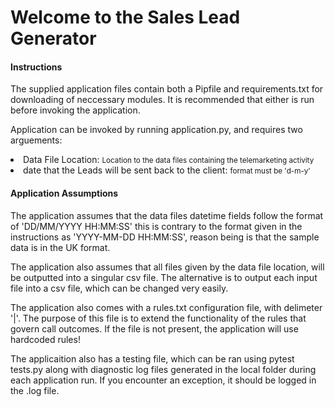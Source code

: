 <h1> Welcome to the Sales Lead Generator </h1>
<h4> Instructions </h4>
<p> The supplied application files contain both a Pipfile and requirements.txt for downloading of neccessary modules. It is recommended that either is run before invoking the application. </p>
<p> Application can be invoked by running application.py, and requires two arguements:
<li> Data File Location: <small> Location to the data files containing the telemarketing activity </small> </li>
<li> date that the Leads will be sent back to the client: <small> format must be 'd-m-y'</small> </li>

<h4> Application Assumptions </h4>
<p> The application assumes that the data files datetime fields follow the format of 'DD/MM/YYYY HH:MM:SS' this is contrary to the format given in the instructions as 'YYYY-MM-DD HH:MM:SS', reason being is that the sample data is in the UK format.

<p> The application also assumes that all files given by the data file location, will be outputted into a singular csv file. The alternative is to output each input file into a csv file, which can be changed very easily.</p>

<p> The application also comes with a rules.txt configuration file, with delimeter '|'. The purpose of this file is to extend the functionality of the rules that govern call outcomes. If the file is not present, the application will use hardcoded rules! </p>

<p> The applicaition also has a testing file, which can be ran using pytest tests.py along with diagnostic log files generated in the local folder during each application run. If you encounter an exception, it should be logged in the .log file.</p>

